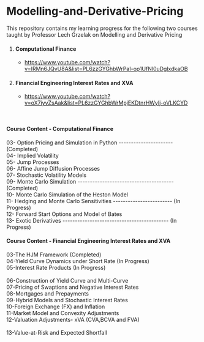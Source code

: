 # Modelling-and-Derivative-Pricing

This repository contains my learning progress for the following two courses taught by Professor Lech Grzelak on Modelling and Derivative Pricing
1. #### Computational Finance
    - https://www.youtube.com/watch?v=IRMn6JQvU8A&list=PL6zzGYGhbWrPaI-op1UfNl0uDglxdkaOB
2. #### Financial Engineering Interest Rates and XVA
    - https://www.youtube.com/watch?v=oX7iyvZsAak&list=PL6zzGYGhbWrMpjEKDtnrHWyIj-oVLKCYD
<br>

#### Course Content - Computational Finance
03- Option Pricing and Simulation in Python ---------------------- (Completed)   <br>
04- Implied Volatility                                                           <br>
05- Jump Processes                                                               <br>
06- Affine Jump Diffusion Processes                                              <br>
07- Stochastic Volatility Models                                                 <br>
09- Monte Carlo Simulation --------------------------------------- (Completed)   <br>
10- Monte Carlo Simulation of the Heston Model                                   <br>
11- Hedging and Monte Carlo Sensitivities ------------------------ (In Progress) <br>
12- Forward Start Options and Model of Bates                                     <br>
13- Exotic Derivatives ------------------------------------------- (In Progress) <br>


#### Course Content - Financial Engineering Interest Rates and XVA
03-The HJM Framework                             (Completed)   <br>
04-Yield Curve Dynamics under Short Rate         (In Progress) <br>
05-Interest Rate Products                        (In Progress) <br>   
06-Construction of Yield Curve and Multi-Curve                 <br>
07-Pricing of Swaptions and Negative Interest Rates            <br>
08-Mortgages and Prepayments                                   <br>
09-Hybrid Models and Stochastic Interest Rates                 <br>
10-Foreign Exchange (FX) and Inflation                         <br>
11-Market Model and Convexity Adjustments                      <br>
12-Valuation Adjustments- xVA (CVA,BCVA and FVA)               <br>        
13-Value-at-Risk and Expected Shortfall                        <br>  

